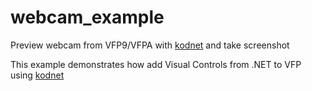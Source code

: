 # webcam_example
Preview webcam from VFP9/VFPA with [kodnet](https://github.com/FoxShell/kodnet) and take screenshot

This example demonstrates how add Visual Controls from .NET to VFP using [kodnet](https://github.com/FoxShell/kodnet)


